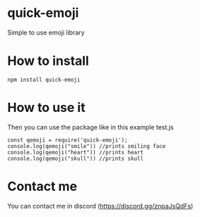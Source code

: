 # quick-emoji
Simple to use emoji library

# How to install
```
npm install quick-emoji
```

# How to use it
Then you can use the package like in this example
test.js
```
const qemoji = require('quick-emoji');
console.log(qemoji("smile")) //prints smiling face
console.log(qemoji("heart")) //prints heart
console.log(qemoji("skull")) //prints skull
```

# Contact me
You can contact me in discord (https://discord.gg/znpaJsQdFs)

